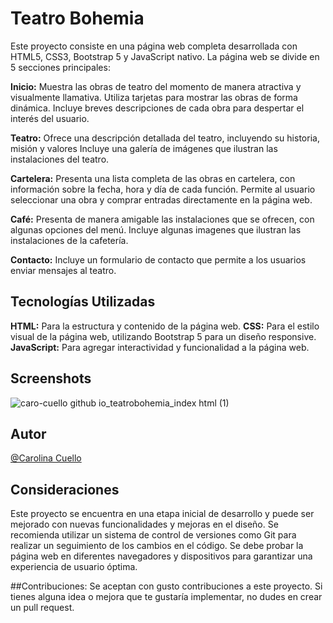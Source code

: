 
# Teatro Bohemia 

Este proyecto consiste en una página web completa desarrollada con HTML5, CSS3, Bootstrap 5 y JavaScript nativo. La página web se divide en 5 secciones principales:

**Inicio:**
Muestra las obras de teatro del momento de manera atractiva y visualmente llamativa.
Utiliza tarjetas para mostrar las obras de forma dinámica. Incluye breves descripciones de cada obra para despertar el interés del usuario.

**Teatro:**
Ofrece una descripción detallada del teatro, incluyendo su historia, misión y valores Incluye una galería de imágenes que ilustran las instalaciones del teatro.

**Cartelera:**
Presenta una lista completa de las obras en cartelera, con información sobre la fecha, hora y día de cada función. Permite al usuario seleccionar una obra y comprar entradas directamente en la página web.

**Café:**
Presenta de manera amigable las instalaciones que se ofrecen, con algunas opciones del menú. Incluye algunas imagenes que ilustran las instalaciones de la cafetería.

**Contacto:**
Incluye un formulario de contacto que permite a los usuarios enviar mensajes al teatro. 

## Tecnologías Utilizadas 

**HTML:** Para la estructura y contenido de la página web.
**CSS:** Para el estilo visual de la página web, utilizando Bootstrap 5 para un diseño responsive.
**JavaScript:** Para agregar interactividad y funcionalidad a la página web. 

## Screenshots

![caro-cuello github io_teatrobohemia_index html (1)](https://github.com/Caro-Cuello/teatrobohemia/assets/122840125/e04ee1d4-30a9-4a04-bb37-7f69b8ac5691)

## Autor

[@Carolina Cuello](https://www.linkedin.com/in/carolina-cuello-luna-982035233/)

  
## Consideraciones
Este proyecto se encuentra en una etapa inicial de desarrollo y puede ser mejorado con nuevas funcionalidades y mejoras en el diseño.
Se recomienda utilizar un sistema de control de versiones como Git para realizar un seguimiento de los cambios en el código.
Se debe probar la página web en diferentes navegadores y dispositivos para garantizar una experiencia de usuario óptima.

##Contribuciones:
Se aceptan con gusto contribuciones a este proyecto. Si tienes alguna idea o mejora que te gustaría implementar, no dudes en crear un pull request.




